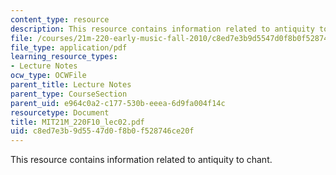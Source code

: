 ```yaml
---
content_type: resource
description: This resource contains information related to antiquity to chant.
file: /courses/21m-220-early-music-fall-2010/c8ed7e3b9d5547d0f8b0f528746ce20f_MIT21M_220F10_lec02.pdf
file_type: application/pdf
learning_resource_types:
- Lecture Notes
ocw_type: OCWFile
parent_title: Lecture Notes
parent_type: CourseSection
parent_uid: e964c0a2-c177-530b-eeea-6d9fa004f14c
resourcetype: Document
title: MIT21M_220F10_lec02.pdf
uid: c8ed7e3b-9d55-47d0-f8b0-f528746ce20f
---
```

This resource contains information related to antiquity to chant.

